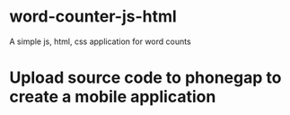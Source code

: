# word-counter-js-html
A simple js, html, css application for word counts
# Upload source code to phonegap to create a mobile application
